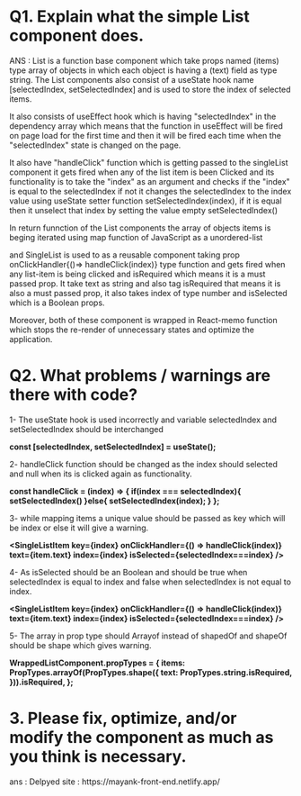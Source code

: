 <h1>Q1. Explain what the simple List component does.</h1>
ANS : 
List is a function base component which take props named (items) type array of objects in which each object is having a (text) field as type string. The List components also consist of a useState hook name [selectedIndex, setSelectedIndex] and is used to store the index of selected items.

It also consists of useEffect hook which is having "selectedIndex" in the dependency array which means that the function in useEffect will be fired on page load for the first time and then it will be fired each time when the "selectedIndex" state is changed on the page.

It also have "handleClick" function which is getting passed to the singleList component it gets fired when any of the list item is been Clicked and its functionality is to take the "index" as an argument and checks if the "index" is equal to the selectedIndex if not it changes the selectedIndex to the index value using useState setter function setSelectedIndex(index), if it is equal then it unselect that index by setting the value empty setSelectedIndex()

In return funnction of the List components the array of objects items is beging iterated using map function of JavaScript as a unordered-list <ul></ul> and SingleList is used to as a reusable component taking prop onClickHandler{()=> handleClick(index)} type function and gets fired when any list-item is being clicked and isRequired which means it is a must passed prop. It take text as string and also tag isRequired that means it is also a must passed prop, it also takes index of type number and isSelected which is a Boolean props.

Moreover, both of these component is wrapped in React-memo function which stops the re-render of unnecessary states and optimize the application.


<h1>Q2. What problems / warnings are there with code?</h1>
1-	The useState hook is used incorrectly and variable selectedIndex and setSelectedIndex should be interchanged 

**const [selectedIndex, setSelectedIndex] = useState();**



2-	handleClick function should be changed as the index should selected and null when its is clicked again as functionality.
  
  
  **const handleClick = (index) => {
    if(index === selectedIndex){
      setSelectedIndex()
    }else{
      setSelectedIndex(index);
    }
 };**


3-	 while mapping items a unique value should be passed as key which will be index or else it will give a warning.




**<SingleListItem
          key={index}
          onClickHandler={() => handleClick(index)}
          text={item.text}
          index={index}
          isSelected={selectedIndex===index}
        />**


4-	As isSelected should be an Boolean and should be true when selectedIndex is equal to index and false when selectedIndex is not equal to index.



**<SingleListItem
          key={index}
          onClickHandler={() => handleClick(index)}
          text={item.text}
          index={index}
          isSelected={selectedIndex===index}
        />**


5-	The array in prop type should Arrayof instead of shapedOf and shapeOf should be shape which gives warning. 


**WrappedListComponent.propTypes = {
  items: PropTypes.arrayOf(PropTypes.shape({
    text: PropTypes.string.isRequired,
  })).isRequired,
};**


<h1>3. Please fix, optimize, and/or modify the component as much as you think is necessary.</h1>
ans : 
Delpyed site : 
https://mayank-front-end.netlify.app/ 






